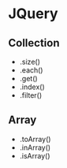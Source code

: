 # JQuery
## Collection
- .size()
- .each()
- .get()
- .index()
- .filter()

## Array
- .toArray()
- .inArray()
- .isArray()